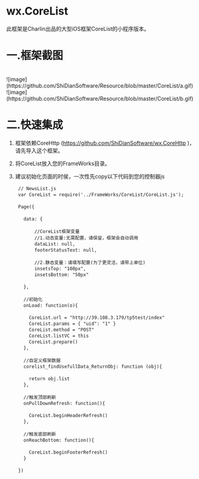 # wx.CoreList
此框架是Charlin出品的大型iOS框架CoreList的小程序版本。

一.框架截图
==========
<br/>
![image](https://github.com/ShiDianSoftware/Resource/blob/master/CoreList/a.gif)
<br/>
![image](https://github.com/ShiDianSoftware/Resource/blob/master/CoreList/b.gif)


二.快速集成
==========
1. 框架依赖CoreHttp (https://github.com/ShiDianSoftware/wx.CoreHttp )，请先导入这个框架。
2. 将CoreList放入您的FrameWorks目录。
3. 建议初始化页面的时侯，一次性先copy以下代码到您的控制器js


        // NewsList.js
        var CoreList = require('../FrameWorks/CoreList/CoreList.js');

        Page({

          data: {

              //CoreList框架变量
              //1.动态变量:无需配置，请保留，框架会自动调用
              dataList: null,
              footerStatusText: null,

              //2.静态变量：请填写配置(为了更灵活，请带上单位)
              insetsTop: "100px",
              insetsBottom: "50px"

          },

          //初始化
          onLoad: function(o){

            CoreList.url = "http://39.108.3.179/tp5test/index"
            CoreList.params = { "uid": "1" }
            CoreList.method = "POST"
            CoreList.listVC = this
            CoreList.prepare()
          },

          //自定义框架数据
          corelist_findUsefullData_ReturnObj: function (obj){

            return obj.list
          },

          //触发顶部刷新
          onPullDownRefresh: function(){

            CoreList.beginHeaderRefresh()
          },

          //触发底部刷新
          onReachBottom: function(){

            CoreList.beginFooterRefresh()
          }

        })
